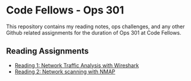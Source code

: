 # Code Fellows - Ops 301
This repository contains my reading notes, ops challenges, and any other Github related assignments for the duration of Ops 301 at Code Fellows.

## Reading Assignments

- [Reading 1: Network Traffic Analysis with Wireshark](reading1.md)
- [Reading 2: Network scanning with NMAP](reading2.md)
